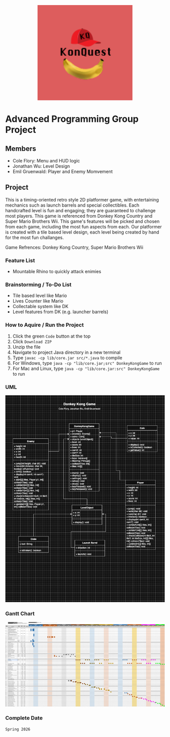 <p align="center">
  <img src="https://github.com/CFlory-Programming/AdvProgrammingGroupProject/blob/main/resources/Logo.png?raw=true" alt="Logo" width="300"/>
</p>

# Advanced Programming Group Project
## Members
* Cole Flory: Menu and HUD logic
* Jonathan Wu: Level Design
* Emil Gruenwald: Player and Enemy Momvement

## Project
This is a timing-oriented retro style 2D platformer game, with entertaining mechanics such as launch barrels and special collectibles. Each handcrafted level is fun and engaging; they are guaranteed to challenge most players. This game is referenced from Donkey Kong Country and Super Mario Brothers Wii. This game's features will be picked and chosen from each game, including the most fun aspects from each. Our platformer is created with a tile based level design, each level being created by hand for the most fun challanges.

Game Refrences: Donkey Kong Country, Super Mario Brothers Wii

### Feature List
* Mountable Rhino to quickly attack enimies

### Brainstorming / To-Do List
* Tile based level like Mario
* Lives Counter like Mario
* Collectable system like DK
* Level features from DK (e.g. launcher barrels)

### How to Aquire / Run the Project
1. Click the green ```Code``` button at the top
2. Click ```Download ZIP```
3. Unzip the file
4. Navigate to project Java directory in a new terminal
5. Type ```javac -cp lib/core.jar src/*.java``` to compile
6. For Windows, type ```java -cp "lib/core.jar;src" DonkeyKongGame``` to run
7. For Mac and Linux, type ```java -cp "lib/core.jar:src" DonkeyKongGame``` to run

### UML
![UML](https://github.com/CFlory-Programming/AdvProgrammingGroupProject/blob/main/resources/UML.png?raw=true)

### Gantt Chart
[![Gantt Chart](https://github.com/CFlory-Programming/AdvProgrammingGroupProject/blob/main/resources/GanttChart.png?raw=true)](https://docs.google.com/spreadsheets/d/1xASoYfVAewEmirk02xkfCbQ8PxtWTUCKN-IrQL0k6SI/edit?usp=sharing)


### Complete Date
```Spring 2026```
